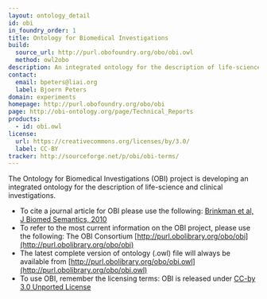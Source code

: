 ```yaml
---
layout: ontology_detail
id: obi
in_foundry_order: 1
title: Ontology for Biomedical Investigations
build:
  source_url: http://purl.obofoundry.org/obo/obi.owl
  method: owl2obo
description: An integrated ontology for the description of life-science and clinical investigations
contact: 
  email: bpeters@liai.org
  label: Bjoern Peters
domain: experiments
homepage: http://purl.obofoundry.org/obo/obi
page: http://obi-ontology.org/page/Technical_Reports
products: 
  - id: obi.owl
license:
  url: https://creativecommons.org/licenses/by/3.0/
  label: CC-BY
tracker: http://sourceforge.net/p/obi/obi-terms/
---
```


The Ontology for Biomedical Investigations (OBI) project is developing an integrated ontology for the description of life-science and clinical investigations.

 * To cite a journal article for OBI please use the following: [Brinkman et al, J Biomed Semantics, 2010](http://www.ncbi.nlm.nih.gov/pubmed/20626927)
 * To refer to the most current  information on the OBI project, please use the following: The OBI Consortium [http://purl.obolibrary.org/obo/obi](http://purl.obolibrary.org/obo/obi)
 * The latest complete version of ontology (.owl) file will always be available from [http://purl.obolibrary.org/obo/obi.owl](http://purl.obolibrary.org/obo/obi.owl)
 * To use OBI, remember the licensing terms: OBI is released under [CC-by 3.0 Unported License](https://creativecommons.org/licenses/by/3.0/)
